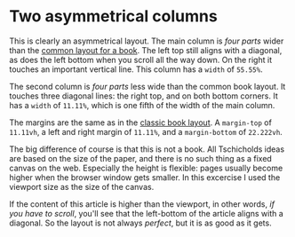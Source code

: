 # Two asymmetrical columns

This is clearly an asymmetrical layout. The main column is *four parts* wider than the [common layout for a book](../eighteen-1/). The left top still aligns with a diagonal, as does the left bottom when you scroll all the way down. On the right it touches an important vertical line. This column has a `width` of `55.55%`.

The second column is *four parts* less wide than the common book layout. It touches three diagonal lines: the right top, and on both bottom corners. It has a `width` of `11.11%`, which is one fifth of the width of the main column.

The margins are the same as in the [classic book layout](../eighteen-1/). A `margin-top` of `11.11vh`, a left and right margin of `11.11%`, and a `margin-bottom` of `22.222vh`. 

The big difference of course is that this is not a book. All Tschicholds ideas are based on the size of the paper, and there is no such thing as a fixed canvas on the web. Especially the height is flexible: pages usually become higher when the browser window gets smaller. In this excercise I used the viewport size as the size of the canvas.

If the content of this article is higher than the viewport, in other words, *if you have to scroll*, you'll see that the left-bottom of the article aligns with a diagonal. So the layout is not always *perfect*, but it is as good as it gets.

